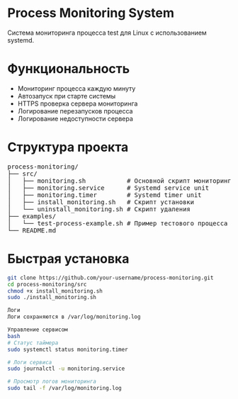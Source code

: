 # Process Monitoring System

Система мониторинга процесса test для Linux с использованием systemd.

# Функциональность

- Мониторинг процесса каждую минуту
- Автозапуск при старте системы  
- HTTPS проверка сервера мониторинга
- Логирование перезапусков процесса
- Логирование недоступности сервера

# Структура проекта
<pre>
process-monitoring/
├── src/
│   ├── monitoring.sh           # Основной скрипт мониторинга
│   ├── monitoring.service      # Systemd service unit
│   ├── monitoring.timer        # Systemd timer unit
│   ├── install_monitoring.sh   # Скрипт установки
│   └── uninstall_monitoring.sh # Скрипт удаления
├── examples/
│   └── test-process-example.sh # Пример тестового процесса
└── README.md
</pre>


# Быстрая установка

```bash
git clone https://github.com/your-username/process-monitoring.git
cd process-monitoring/src
chmod +x install_monitoring.sh
sudo ./install_monitoring.sh

Логи
Логи сохраняются в /var/log/monitoring.log

Управление сервисом
bash
# Статус таймера
sudo systemctl status monitoring.timer

# Логи сервиса
sudo journalctl -u monitoring.service

# Просмотр логов мониторинга
sudo tail -f /var/log/monitoring.log
